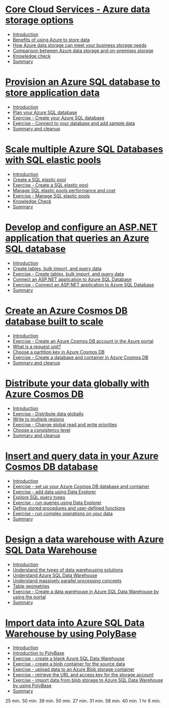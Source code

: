 # [Core Cloud Services - Azure data storage options](https://docs.microsoft.com/en-au/learn/modules/intro-to-data-in-azure/index)
- [Introduction](https://docs.microsoft.com/en-au/learn/modules/intro-to-data-in-azure/1-introduction)
- [Benefits of using Azure to store data](https://docs.microsoft.com/en-au/learn/modules/intro-to-data-in-azure/2-benefits-of-using-azure-to-store-data)
- [How Azure data storage can meet your business storage needs](https://docs.microsoft.com/en-au/learn/modules/intro-to-data-in-azure/3-how-azure-storage-meets-your-business-storage-needs)
- [Comparison between Azure data storage and on-premises storage](https://docs.microsoft.com/en-au/learn/modules/intro-to-data-in-azure/4-comparison-azure-and-on-prem-storage)
- [Knowledge check](https://docs.microsoft.com/en-au/learn/modules/intro-to-data-in-azure/5-knowledge-check)
- [Summary](https://docs.microsoft.com/en-au/learn/modules/intro-to-data-in-azure/6-summary)
# [Provision an Azure SQL database to store application data](https://docs.microsoft.com/en-au/learn/modules/provision-azure-sql-db/index)
- [Introduction](https://docs.microsoft.com/en-au/learn/modules/provision-azure-sql-db/1-introduction)
- [Plan your Azure SQL database](https://docs.microsoft.com/en-au/learn/modules/provision-azure-sql-db/2-plan-your-database)
- [Exercise - Create your Azure SQL database](https://docs.microsoft.com/en-au/learn/modules/provision-azure-sql-db/3-create-your-database)
- [Exercise - Connect to your database and add sample data](https://docs.microsoft.com/en-au/learn/modules/provision-azure-sql-db/4-connect-add-data)
- [Summary and cleanup](https://docs.microsoft.com/en-au/learn/modules/provision-azure-sql-db/5-summary)
# [Scale multiple Azure SQL Databases with SQL elastic pools](https://docs.microsoft.com/en-au/learn/modules/scale-sql-databases-elastic-pools/index)
- [Introduction](https://docs.microsoft.com/en-au/learn/modules/scale-sql-databases-elastic-pools/1-introduction)
- [Create a SQL elastic pool](https://docs.microsoft.com/en-au/learn/modules/scale-sql-databases-elastic-pools/2-create-elastic-pool)
- [Exercise - Create a SQL elastic pool](https://docs.microsoft.com/en-au/learn/modules/scale-sql-databases-elastic-pools/3-exercise-create-elastic-pool)
- [Manage SQL elastic pools performance and cost](https://docs.microsoft.com/en-au/learn/modules/scale-sql-databases-elastic-pools/4-manage-elastic-pools)
- [Exercise - Manage SQL elastic pools](https://docs.microsoft.com/en-au/learn/modules/scale-sql-databases-elastic-pools/5-exercise-manage-elastic-pools)
- [Knowledge Check](https://docs.microsoft.com/en-au/learn/modules/scale-sql-databases-elastic-pools/6-knowledge-check)
- [Summary](https://docs.microsoft.com/en-au/learn/modules/scale-sql-databases-elastic-pools/7-summary)
# [Develop and configure an ASP.NET application that queries an Azure SQL database](https://docs.microsoft.com/en-au/learn/modules/develop-app-that-queries-azure-sql/index)
- [Introduction](https://docs.microsoft.com/en-au/learn/modules/develop-app-that-queries-azure-sql/1-introduction)
- [Create tables, bulk import, and query data](https://docs.microsoft.com/en-au/learn/modules/develop-app-that-queries-azure-sql/2-create-tables-bulk-import-query-data)
- [Exercise - Create tables, bulk import, and query data](https://docs.microsoft.com/en-au/learn/modules/develop-app-that-queries-azure-sql/3-exercise-create-tables-bulk-import-query-data)
- [Connect an ASP.NET application to Azure SQL Database](https://docs.microsoft.com/en-au/learn/modules/develop-app-that-queries-azure-sql/4-connect-aspnet-to-azure-sql)
- [Exercise - Connect an ASP.NET application to Azure SQL Database](https://docs.microsoft.com/en-au/learn/modules/develop-app-that-queries-azure-sql/5-exercise-connect-aspnet-to-azure-sql)
- [Summary](https://docs.microsoft.com/en-au/learn/modules/develop-app-that-queries-azure-sql/6-summary)
# [Create an Azure Cosmos DB database built to scale](https://docs.microsoft.com/en-au/learn/modules/create-cosmos-db-for-scale/index)
- [Introduction](https://docs.microsoft.com/en-au/learn/modules/create-cosmos-db-for-scale/1-introduction)
- [Exercise - Create an Azure Cosmos DB account in the Azure portal](https://docs.microsoft.com/en-au/learn/modules/create-cosmos-db-for-scale/2-create-an-account)
- [What is a request unit?](https://docs.microsoft.com/en-au/learn/modules/create-cosmos-db-for-scale/3-what-is-a-request-unit)
- [Choose a partition key in Azure Cosmos DB](https://docs.microsoft.com/en-au/learn/modules/create-cosmos-db-for-scale/4-how-to-choose-a-partition-key)
- [Exercise - Create a database and container in Azure Cosmos DB](https://docs.microsoft.com/en-au/learn/modules/create-cosmos-db-for-scale/5-create-a-database-and-collection)
- [Summary and cleanup](https://docs.microsoft.com/en-au/learn/modules/create-cosmos-db-for-scale/6-summary-cleanup)
# [Distribute your data globally with Azure Cosmos DB](https://docs.microsoft.com/en-au/learn/modules/distribute-data-globally-with-cosmos-db/index)
- [Introduction](https://docs.microsoft.com/en-au/learn/modules/distribute-data-globally-with-cosmos-db/1-introduction)
- [Exercise - Distribute data globally](https://docs.microsoft.com/en-au/learn/modules/distribute-data-globally-with-cosmos-db/2-global-distribution)
- [Write to multiple regions](https://docs.microsoft.com/en-au/learn/modules/distribute-data-globally-with-cosmos-db/3-multi-region-write)
- [Exercise - Change global read and write priorities](https://docs.microsoft.com/en-au/learn/modules/distribute-data-globally-with-cosmos-db/4-change-priorities)
- [Choose a consistency level](https://docs.microsoft.com/en-au/learn/modules/distribute-data-globally-with-cosmos-db/5-data-consistency-levels)
- [Summary and cleanup](https://docs.microsoft.com/en-au/learn/modules/distribute-data-globally-with-cosmos-db/6-summary-cleanup)
# [Insert and query data in your Azure Cosmos DB database](https://docs.microsoft.com/en-au/learn/modules/access-data-with-cosmos-db-and-sql-api/index)
- [Introduction](https://docs.microsoft.com/en-au/learn/modules/access-data-with-cosmos-db-and-sql-api/1-introduction)
- [Exercise - set up your Azure Cosmos DB database and container](https://docs.microsoft.com/en-au/learn/modules/access-data-with-cosmos-db-and-sql-api/2-setup-cosmosdb)
- [Exercise - add data using Data Explorer](https://docs.microsoft.com/en-au/learn/modules/access-data-with-cosmos-db-and-sql-api/3-add-data)
- [Explore SQL query types](https://docs.microsoft.com/en-au/learn/modules/access-data-with-cosmos-db-and-sql-api/4-query-types)
- [Exercise - run queries using Data Explorer](https://docs.microsoft.com/en-au/learn/modules/access-data-with-cosmos-db-and-sql-api/5-run-queries)
- [Define stored procedures and user-defined functions](https://docs.microsoft.com/en-au/learn/modules/access-data-with-cosmos-db-and-sql-api/5.1-stored-procs-and-udfs)
- [Exercise - run complex operations on your data](https://docs.microsoft.com/en-au/learn/modules/access-data-with-cosmos-db-and-sql-api/6-javascript-programming)
- [Summary](https://docs.microsoft.com/en-au/learn/modules/access-data-with-cosmos-db-and-sql-api/7-summary)
# [Design a data warehouse with Azure SQL Data Warehouse](https://docs.microsoft.com/en-au/learn/modules/design-azure-sql-data-warehouse/index)
- [Introduction](https://docs.microsoft.com/en-au/learn/modules/design-azure-sql-data-warehouse/1-introduction)
- [Understand the types of data warehousing solutions](https://docs.microsoft.com/en-au/learn/modules/design-azure-sql-data-warehouse/2-types-of-dw-solutions)
- [Understand Azure SQL Data Warehouse](https://docs.microsoft.com/en-au/learn/modules/design-azure-sql-data-warehouse/3-azure-sql-dw)
- [Understand massively parallel processing concepts](https://docs.microsoft.com/en-au/learn/modules/design-azure-sql-data-warehouse/4-massively-parallel-processing)
- [Table geometries](https://docs.microsoft.com/en-au/learn/modules/design-azure-sql-data-warehouse/5-table-geometries)
- [Exercise - Create a data warehouse in Azure SQL Data Warehouse by using the portal](https://docs.microsoft.com/en-au/learn/modules/design-azure-sql-data-warehouse/6-create-azure-dw-using-portal)
- [Summary](https://docs.microsoft.com/en-au/learn/modules/design-azure-sql-data-warehouse/7-summary)
# [Import data into Azure SQL Data Warehouse by using PolyBase](https://docs.microsoft.com/en-au/learn/modules/import-data-into-asdw-with-polybase/index)
- [Introduction](https://docs.microsoft.com/en-au/learn/modules/import-data-into-asdw-with-polybase/1-introduction)
- [Introduction to PolyBase](https://docs.microsoft.com/en-au/learn/modules/import-data-into-asdw-with-polybase/2-introduction-to-polybase)
- [Exercise - create a blank Azure SQL Data Warehouse](https://docs.microsoft.com/en-au/learn/modules/import-data-into-asdw-with-polybase/3-create-azure-dw-using-portal)
- [Exercise - create a blob container for the source data](https://docs.microsoft.com/en-au/learn/modules/import-data-into-asdw-with-polybase/4-exercise-create-blob-storage)
- [Exercise - upload data to an Azure Blob storage container](https://docs.microsoft.com/en-au/learn/modules/import-data-into-asdw-with-polybase/5-upload-text-data)
- [Exercise - retrieve the URL and access key for the storage account](https://docs.microsoft.com/en-au/learn/modules/import-data-into-asdw-with-polybase/6-get-url-and-key)
- [Exercise - import data from blob storage to Azure SQL Data Warehouse by using PolyBase](https://docs.microsoft.com/en-au/learn/modules/import-data-into-asdw-with-polybase/7-import-data-from-blob-to-dw)
- [Summary](https://docs.microsoft.com/en-au/learn/modules/import-data-into-asdw-with-polybase/8-summary)


25 min.
50 min.
39 min.
50 min.
27 min.
31 min.
58 min.
40 min.
1 hr 6 min.